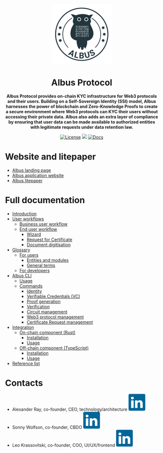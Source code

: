<p align="center">
  <img src="https://raw.githubusercontent.com/mfactory-lab/albus/main/docs/assets/albus-logo.png" width="200">
</p>

<h1 align="center"><strong>Albus Protocol</strong></h1>
<p align="center">
  <strong>
  Albus Protocol provides on-chain KYC infrastructure for Web3 protocols and their users. Building on a Self-Sovereign Identity (SSI) model, Albus harnesses the power of blockchain and Zero-Knowledge Proofs to create a secure environment where Web3 protocols can KYC their users without accessing their private data. Albus also adds an extra layer of compliance by ensuring that user data can be made available to authorized entities with legitimate requests under data retention law.
  </strong>
</p>

<p align="center">
  <!--<a href="https://github.com/mfactory-lab/albus/actions"><img alt="Build Status" src="https://github.com/mfactory-lab/albus/actions/workflows/test.yaml/badge.svg" /></a>-->
  <a target="_blank" href="https://github.com/mfactory-lab/albus/blob/master/LICENSE"><img alt="License" src="https://img.shields.io/github/license/coral-xyz/xnft?color=red" /></a>
  <a target="_blank" href="https://discord.gg/albusProtocol"><img src="https://img.shields.io/discord/732892373507375164?color=6A7EC2&logo=discord&logoColor=ffffff&labelColor=6A7EC2&label=Discord" /></a>
  <a target="_blank" href="https://github.com/mfactory-lab/albus/wiki"><img alt="Docs" src="https://img.shields.io/badge/docs-wiki-blue" /></a>
</p>

# Website and litepaper

- [Albus landing page](https://albus.finance/)
- [Albus application website](https://app.albus.finance/)
- [Albus litepaper](https://albus.finance/assets/ALBUS%20LITEPAPER%20v2.02%20Sep23-86978e72.pdf)

# Full documentation

- [Introduction](https://github.com/mfactory-lab/albus/wiki)
- [User workflows](https://github.com/mfactory-lab/albus/wiki/user-workflows)
  - [Business user workflow](https://github.com/mfactory-lab/albus/wiki/user-workflows#business-user-workflow)
  - [End user workflow](https://github.com/mfactory-lab/albus/wiki/user-workflows#end-user-workflows)
    - [Wizard](https://github.com/mfactory-lab/albus/wiki/user-workflows#wizard)
    - [Request for Certificate](https://github.com/mfactory-lab/albus/wiki/user-workflows#request-for-certificate)
    - [Document digitisation](https://github.com/mfactory-lab/albus/wiki/user-workflows#document-digitisation)
- [Glossary](https://github.com/mfactory-lab/albus/wiki/Glossary)
  - [For users](https://github.com/mfactory-lab/albus/wiki/Glossary#for-users)
    - [Entities and modules](https://github.com/mfactory-lab/albus/wiki/Glossary#entities-and-modules)
    - [General terms](https://github.com/mfactory-lab/albus/wiki/Glossary#general-terms)
  - [For developers](https://github.com/mfactory-lab/albus/wiki/Glossary#for-developers)
- [Albus CLI](https://github.com/mfactory-lab/albus/wiki/Albus-CLI)
  - [Usage](https://github.com/mfactory-lab/albus/wiki/Albus-CLI#usage)
  - [Commands](https://github.com/mfactory-lab/albus/wiki/Albus-CLI#commands)
    - [Identity](https://github.com/mfactory-lab/albus/wiki/Albus-CLI#identity)
    - [Verifiable Credentials (VC)](https://github.com/mfactory-lab/albus/wiki/Albus-CLI#verifiable-credentials-vc)
    - [Proof generation](https://github.com/mfactory-lab/albus/wiki/Albus-CLI#proof-generation)
    - [Verification](https://github.com/mfactory-lab/albus/wiki/Albus-CLI#verification)
    - [Circuit management](https://github.com/mfactory-lab/albus/wiki/Albus-CLI#circuit-management)
    - [Web3 protocol management](https://github.com/mfactory-lab/albus/wiki/Albus-CLI#web3-service-management)
    - [Certificate Request management](https://github.com/mfactory-lab/albus/wiki/Albus-CLI#zkp-request-management)
- [Integration](https://github.com/mfactory-lab/albus/wiki/Integration)
  - [On-chain component (Rust)](https://github.com/mfactory-lab/albus/wiki/Integration#on-chain-component-rust)
    - [Installation](https://github.com/mfactory-lab/albus/wiki/Integration#installation)
    - [Usage](https://github.com/mfactory-lab/albus/wiki/Integration#usage)
  - [Off-chain component (TypeScript)](https://github.com/mfactory-lab/albus/wiki/Integration#off-chain-component-typescript)
    - [Installation](https://github.com/mfactory-lab/albus/wiki/Integration#installation-1)
    - [Usage](https://github.com/mfactory-lab/albus/wiki/Integration#usage-1)
- [Reference list](https://github.com/mfactory-lab/albus/wiki/Reference-list)

# Contacts

- Alexander Ray, co-founder, CEO, technology/architecture [![LinkedIn logo](https://github.com/mfactory-lab/albus/blob/main/docs/assets/linkedin-a75760c5.svg)](https://www.linkedin.com/in/alex-a-ray/)<br>
- Sonny Wolfson, co-founder, CBDO [![LinkedIn logo](https://github.com/mfactory-lab/albus/blob/main/docs/assets/linkedin-a75760c5.svg)](https://www.linkedin.com/in/sonny-wolfson-22297621/)<br>
- Leo Krassovitski, co-founder, COO, UI/UX/frontend [![LinkedIn logo](https://github.com/mfactory-lab/albus/blob/main/docs/assets/linkedin-a75760c5.svg)](https://www.linkedin.com/in/leonid-krassovitski/)
